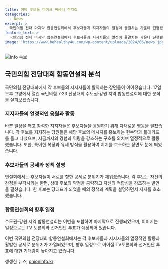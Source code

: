 ```yaml
---
title: 여당 후보들 마이크 싸움터 잔치집
categories:
  - News
excerpt: >
  국민의힘 전대 마지막 합동연설회에서 후보자들과 지지자들의 열정이 물결치는 가운데 진행됐다. 지지자들은 각 후보를 응원하기 위해 부지런한 유세를 벌였으며, 후보들의 연설은 긴장된 분위기를 조성했다. 후보들은 서로를 비난하며 토론을 이어갔고, 정책과 일터 경험에 집중했다. 곧 시작되는 TV토론과 선거인단 투표를 앞두고 이날 합동연설회는 장관을 이루었다. 
feature_text: >
  국민의힘 전대 마지막 합동연설회에서 후보자들과 지지자들의 열정이 물결치는 가운데 진행됐다. 지지자들은 각 후보를 응원하기 위해 부지런한 유세를 벌였으며, 후보들의 연설은 긴장된 분위기를 조성했다. 후보들은 서로를 비난하며 토론을 이어갔고, 정책과 일터 경험에 집중했다. 곧 시작되는 TV토론과 선거인단 투표를 앞두고 이날 합동연설회는 장관을 이루었다. 
image: 'https://www.behealthy4u.com/wp-content/uploads/2024/06/news.jpg'
---
```


<p><img src="https://www.behealthy4u.com/wp-content/uploads/2024/06/news.jpg" alt="info 속보" /></p>

<h2 data-ke-size="size26">국민의힘 전당대회 합동연설회 분석</h2>

<p>국민의힘 전당대회에서 각 후보들의 지지자들이 활약하는 장면들이 이어졌습니다. 17일 오후 고양에서 열린 국민의힘 7·23 전당대회 수도권·강원 지역 합동연설회에 대한 분석을 살펴보겠습니다.</p>

<h3 data-ke-size="size24">지지자들의 열정적인 응원과 활동</h3>

<p>바쁜 일상을 깨고 참석한 지지자들은 후보자들을 응원하기 위해 다채로운 행동을 펼쳤습니다. 각 후보를 지지하는 당원들은 해당 후보의 메시지를 홍보하는 현수막과 플래카드를 들고 나섰으며, 지금까지의 경험과 역량을 강조하는 구호를 외치며 열정적으로 활동했습니다. 또한, 특이한 복장과 유세 방식을 활용하여 지지를 호소하는 장면도 눈에 띄었습니다.</p>

<h3 data-ke-size="size24">후보자들의 공세와 정책 설명</h3>

<p>연설회에서는 후보자들이 서로를 향한 공세로 분위기가 채워졌습니다. 각 후보는 자신의 강점을 부각시키는 한편, 상대 후보의 약점을 공략하고 자신의 적합성을 강조하는 발언을 펼쳤습니다. 한 후보는 당대표가 되었을 때의 정책과 계획을 설명하면서 지지를 호소했습니다.</p>

<h3 data-ke-size="size24">합동연설회의 향후 일정</h3>

<p>수도권-강원 지역 합동연설회는 이번을 포함하여 마지막으로 진행되었으며, 이어지는 일정으로는 TV 토론회와 선거인단 투표가 예정되어 있습니다.</p>

<p>이번 국민의힘 전당대회 합동연설회에서는 각 후보자들과 지지자들의 열정적인 활동과 활발한 공세로 분위기가 가열되었으며, 향후 일정으로 이어질 TV토론회와 선거인단 투표에 대한 기대감이 높아지고 있습니다.</p>
생생한 뉴스, <a href="https://onioninfo.kr" rel="dofollow">onioninfo.kr</a>


